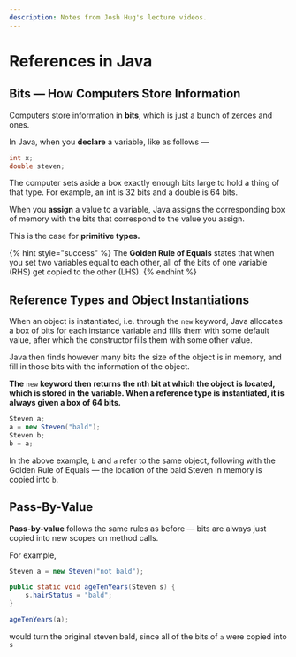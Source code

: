 ```yaml
---
description: Notes from Josh Hug's lecture videos.
---
```


# References in Java

## Bits — How Computers Store Information

Computers store information in **bits**, which is just a bunch of zeroes and ones. 

In Java, when you **declare** a variable, like as follows —

```java
int x;
double steven;
```

The computer sets aside a box exactly enough bits large to hold a thing of that type. For example, an int is 32 bits and a double is 64 bits. 

When you **assign** a value to a variable, Java assigns the corresponding box of memory with the bits that correspond to the value you assign.

This is the case for **primitive types.**

{% hint style="success" %}
The **Golden Rule of Equals** states that when you set two variables equal to each other, all of the bits of one variable \(RHS\) get copied to the other \(LHS\).
{% endhint %}

## Reference Types and Object Instantiations

When an object is instantiated, i.e. through the `new` keyword, Java allocates a box of bits for each instance variable and fills them with some default value, after which the constructor fills them with some other value.

Java then finds however many bits the size of the object is in memory, and fill in those bits with the information of the object.

**The** `new` **keyword then returns the nth bit at which the object is located, which is stored in the variable. When a reference type is instantiated, it is always given a box of 64 bits.** 

```java
Steven a;
a = new Steven("bald");
Steven b;
b = a;
```

In the above example, `b` and `a` refer to the same object, following with the Golden Rule of Equals — the location of the bald Steven in memory is copied into `b`.

## Pass-By-Value

**Pass-by-value** follows the same rules as before — bits are always just copied into new scopes on method calls. 

For example,

```java
Steven a = new Steven("not bald");

public static void ageTenYears(Steven s) {
    s.hairStatus = "bald";
}

ageTenYears(a);
```

would turn the original steven bald, since all of the bits of `a` were copied into `s`

